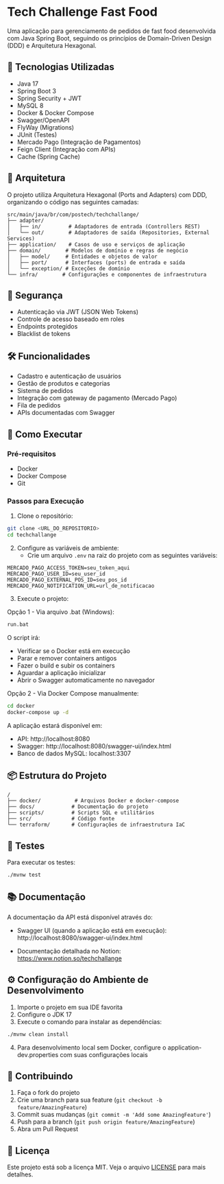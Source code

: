 # Tech Challenge Fast Food

Uma aplicação para gerenciamento de pedidos de fast food desenvolvida com Java Spring Boot, seguindo os princípios de Domain-Driven Design (DDD) e Arquitetura Hexagonal.

## 🚀 Tecnologias Utilizadas

- Java 17
- Spring Boot 3
- Spring Security + JWT
- MySQL 8
- Docker & Docker Compose
- Swagger/OpenAPI
- FlyWay (Migrations)
- JUnit (Testes)
- Mercado Pago (Integração de Pagamentos)
- Feign Client (Integração com APIs)
- Cache (Spring Cache)

## 📐 Arquitetura

O projeto utiliza Arquitetura Hexagonal (Ports and Adapters) com DDD, organizando o código nas seguintes camadas:

```
src/main/java/br/com/postech/techchallange/
├── adapter/
│   ├── in/         # Adaptadores de entrada (Controllers REST)
│   └── out/        # Adaptadores de saída (Repositories, External Services)
├── application/    # Casos de uso e serviços de aplicação
├── domain/        # Modelos de domínio e regras de negócio
│   ├── model/     # Entidades e objetos de valor
│   ├── port/      # Interfaces (ports) de entrada e saída
│   └── exception/ # Exceções de domínio
└── infra/        # Configurações e componentes de infraestrutura
```

## 🔐 Segurança

- Autenticação via JWT (JSON Web Tokens)
- Controle de acesso baseado em roles
- Endpoints protegidos
- Blacklist de tokens

## 🛠 Funcionalidades

- Cadastro e autenticação de usuários
- Gestão de produtos e categorias
- Sistema de pedidos
- Integração com gateway de pagamento (Mercado Pago)
- Fila de pedidos
- APIs documentadas com Swagger

## 🚀 Como Executar

### Pré-requisitos

- Docker
- Docker Compose
- Git

### Passos para Execução

1. Clone o repositório:
```bash
git clone <URL_DO_REPOSITORIO>
cd techchallange
```

2. Configure as variáveis de ambiente:
   - Crie um arquivo `.env` na raiz do projeto com as seguintes variáveis:
```env
MERCADO_PAGO_ACCESS_TOKEN=seu_token_aqui
MERCADO_PAGO_USER_ID=seu_user_id
MERCADO_PAGO_EXTERNAL_POS_ID=seu_pos_id
MERCADO_PAGO_NOTIFICATION_URL=url_de_notificacao
```

3. Execute o projeto:

Opção 1 - Via arquivo .bat (Windows):
```bash
run.bat
```
O script irá:
- Verificar se o Docker está em execução
- Parar e remover containers antigos
- Fazer o build e subir os containers
- Aguardar a aplicação inicializar
- Abrir o Swagger automaticamente no navegador

Opção 2 - Via Docker Compose manualmente:
```bash
cd docker
docker-compose up -d
```

A aplicação estará disponível em:
- API: http://localhost:8080
- Swagger: http://localhost:8080/swagger-ui/index.html
- Banco de dados MySQL: localhost:3307

## 📦 Estrutura do Projeto

```
/
├── docker/           # Arquivos Docker e docker-compose
├── docs/            # Documentação do projeto
├── scripts/         # Scripts SQL e utilitários
├── src/             # Código fonte
└── terraform/       # Configurações de infraestrutura IaC
```

## 🧪 Testes

Para executar os testes:

```bash
./mvnw test
```

## 📚 Documentação

A documentação da API está disponível através do:

- Swagger UI (quando a aplicação está em execução):
  http://localhost:8080/swagger-ui/index.html
  
- Documentação detalhada no Notion:
  https://www.notion.so/techchallange

## ⚙️ Configuração do Ambiente de Desenvolvimento

1. Importe o projeto em sua IDE favorita
2. Configure o JDK 17
3. Execute o comando para instalar as dependências:
```bash
./mvnw clean install
```

4. Para desenvolvimento local sem Docker, configure o application-dev.properties com suas configurações locais

## 🤝 Contribuindo

1. Faça o fork do projeto
2. Crie uma branch para sua feature (`git checkout -b feature/AmazingFeature`)
3. Commit suas mudanças (`git commit -m 'Add some AmazingFeature'`)
4. Push para a branch (`git push origin feature/AmazingFeature`)
5. Abra um Pull Request

## 📄 Licença

Este projeto está sob a licença MIT. Veja o arquivo [LICENSE](LICENSE) para mais detalhes.
